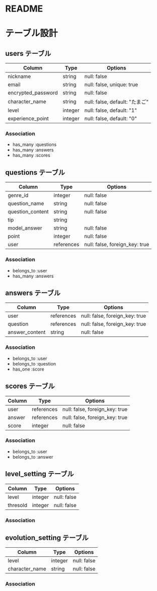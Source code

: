 # README
# テーブル設計

## users テーブル
| Column             | Type    | Options                       |
| ------------------ | ------- | ----------------------------- |
| nickname           | string  | null: false                   |
| email              | string  | null: false, unique: true     |
| encrypted_password | string  | null: false                   |
| character_name     | string  | null: false, default: "たまご" |
| level              | integer | null: false, default: "1"     |
| experience_point   | integer | null: false, default: "0"     |

### Association

- has_many :questions
- has_many :answers
- has_many :scores


## questions テーブル
| Column             | Type       | Options                        |
| ------------------ | ---------- | ------------------------------ |
| genre_id           | integer    | null: false                    |
| question_name      | string     | null: false                    |
| question_content   | string     | null: false                    |
| tip                | string     |                                |
| model_answer       | string     | null: false                    |
| point              | integer    | null: false                    |
| user               | references | null: false, foreign_key: true |

### Association
- belongs_to :user
- has_many   :answers


## answers テーブル
| Column             | Type       | Options                        |
| ------------------ | ---------- | ------------------------------ |
| user               | references | null: false, foreign_key: true |
| question           | references | null: false, foreign_key: true |
| answer_content     | string     | null: false                    |

### Association
- belongs_to :user
- belongs_to :question
- has_one    :score


## scores テーブル
| Column   | Type       | Options                        |
| -------- | ---------- | ------------------------------ |
| user     | references | null: false, foreign_key: true |
| answer   | references | null: false, foreign_key: true |
| score    | integer    | null: false                    |

### Association
- belongs_to :user
- belongs_to :answer


## level_setting テーブル
| Column             | Type    | Options      |
| ------------------ | ------- | ------------ |
| level              | integer | null: false  |
| thresold           | integer | null: false  |

### Association


## evolution_setting テーブル
| Column             | Type    | Options      |
| ------------------ | ------- | ------------ |
| level              | integer | null: false  |
| character_name     | string  | null: false  |

### Association
